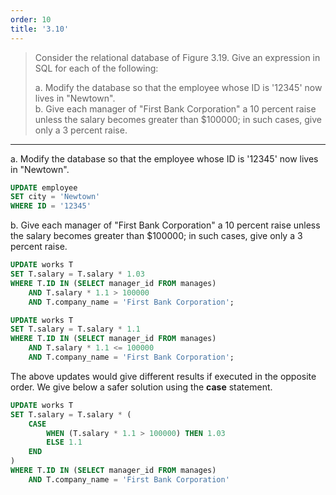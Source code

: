 ```yaml
---
order: 10
title: '3.10'
---
```

> Consider the relational database of Figure 3.19. Give an expression in SQL 
> for each of the following: 
> 
> a. Modify the database so that the employee whose ID is '12345' now lives in 
> "Newtown". <br>
> b. Give each manager of "First Bank Corporation" a 10 percent raise unless
> the salary becomes greater than $100000; in such cases, give only a 3 percent
> raise.

--------------------------------

a. Modify the database so that the employee whose ID is '12345' now lives in "Newtown".

```sql
UPDATE employee
SET city = 'Newtown'
WHERE ID = '12345' 
```

b. Give each manager of "First Bank Corporation" a 10 percent raise unless
the salary becomes greater than $100000; in such cases, give only a 3 percent
raise.

```sql
UPDATE works T
SET T.salary = T.salary * 1.03
WHERE T.ID IN (SELECT manager_id FROM manages)
    AND T.salary * 1.1 > 100000
    AND T.company_name = 'First Bank Corporation';

UPDATE works T
SET T.salary = T.salary * 1.1
WHERE T.ID IN (SELECT manager_id FROM manages)
    AND T.salary * 1.1 <= 100000
    AND T.company_name = 'First Bank Corporation';
```

The above updates would give different results if executed in the opposite 
order. We give below a safer solution using the **case** statement. 

```sql
UPDATE works T
SET T.salary = T.salary * ( 
    CASE
        WHEN (T.salary * 1.1 > 100000) THEN 1.03
        ELSE 1.1 
    END
)
WHERE T.ID IN (SELECT manager_id FROM manages) 
    AND T.company_name = 'First Bank Corporation'
```

